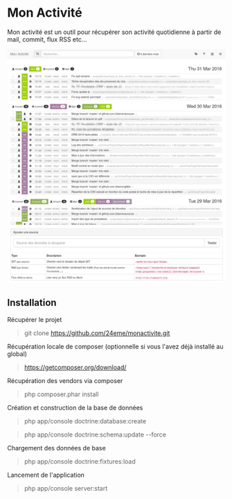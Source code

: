 Mon Activité
============

Mon activité est un outil pour récupérer son activité quotidienne à partir de mail, commit, flux RSS etc...

![Page d'acceuil](docs/interface_home.jpg "Page d'acceuil")
![Liste des sources](docs/interface_source.jpg "Liste des sources")

Installation
------------

Récupérer le projet

> git clone https://github.com/24eme/monactivite.git

Récupération locale de composer (optionnelle si vous l'avez déjà installé au global)

> https://getcomposer.org/download/

Récupération des vendors via composer

> php composer.phar install

Création et construction de la base de données

> php app/console doctrine:database:create

> php app/console doctrine:schema:update --force

Chargement des données de base

> php app/console doctrine:fixtures:load

Lancement de l'application

> php app/console server:start
